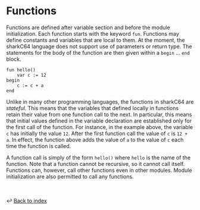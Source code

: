 # Functions

Functions are defined after variable section and before the module initialization.
Each function starts with the keyword `fun`.
Functions may define constants and variables that are local to them.
At the moment, the sharkC64 language does not support use of parameters or return type.
The statements for the body of the function are then given within a `begin` ... `end` block.
```
fun hello()
    var c := 12 
begin
    c := c + a
end
```

Unlike in many other programming languages, the functions in sharkC64 are _stateful_.
This means that the variables that defined locally in functions retain their
value from one function call to the next. 
In particular, this means that initial values defined in the variable declaration
are established only for the first call of the function. 
For instance, in the example above, the variable `c` has initially the value `12`.
After the first function call the value of `c` is `12 + a`.
In effect, the function above adds the value of `a` to the value of `c` each time
the function is called.

A function call is simply of the form `hello()` where `hello` is the name of the function.
Note that a function cannot be recursive, so it cannot call itself.
Functions can, however, call other functions even in other modules.
Module initialization are also permitted to call any functions.


<br /><br />
:leftwards_arrow_with_hook: [Back to index](../../index.md)